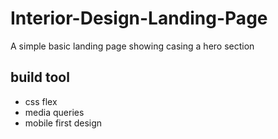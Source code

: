 # Interior-Design-Landing-Page

A simple basic landing page showing casing a hero section

## build tool
 - css flex
 - media queries
 - mobile first design
